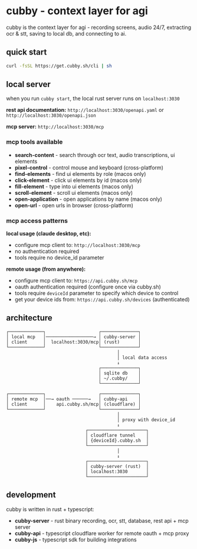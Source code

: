 # cubby - context layer for agi

cubby is the context layer for agi - recording screens, audio 24/7, extracting ocr & stt, saving to local db, and connecting to ai.

## quick start

```bash
curl -fsSL https://get.cubby.sh/cli | sh
```

## local server

when you run `cubby start`, the local rust server runs on `localhost:3030`

**rest api documentation:** `http://localhost:3030/openapi.yaml` or `http://localhost:3030/openapi.json`

**mcp server:** `http://localhost:3030/mcp`

### mcp tools available

- **search-content** - search through ocr text, audio transcriptions, ui elements
- **pixel-control** - control mouse and keyboard (cross-platform)
- **find-elements** - find ui elements by role (macos only)
- **click-element** - click ui elements by id (macos only)
- **fill-element** - type into ui elements (macos only)  
- **scroll-element** - scroll ui elements (macos only)
- **open-application** - open applications by name (macos only)
- **open-url** - open urls in browser (cross-platform)

### mcp access patterns

**local usage (claude desktop, etc):**
- configure mcp client to: `http://localhost:3030/mcp`
- no authentication required
- tools require no device_id parameter

**remote usage (from anywhere):**
- configure mcp client to: `https://api.cubby.sh/mcp`
- oauth authentication required (configure once via cubby.sh)
- tools require `deviceId` parameter to specify which device to control
- get your device ids from: `https://api.cubby.sh/devices` (authenticated)

## architecture

```
┌─────────────┐                    ┌──────────────┐
│ local mcp   │──────────────────→ │ cubby-server │
│ client      │  localhost:3030/mcp│ (rust)       │
└─────────────┘                    └──────────────┘
                                          │
                                          │ local data access
                                          ↓
                                   ┌──────────────┐
                                   │ sqlite db    │
                                   │ ~/.cubby/    │
                                   └──────────────┘

┌─────────────┐                    ┌──────────────┐
│ remote mcp  │──→ oauth ──────→   │ cubby-api    │
│ client      │    api.cubby.sh/mcp│ (cloudflare) │
└─────────────┘                    └──────────────┘
                                          │
                                          │ proxy with device_id
                                          ↓
                              ┌──────────────────────┐
                              │ cloudflare tunnel    │
                              │ {deviceId}.cubby.sh  │
                              └──────────────────────┘
                                          │
                                          ↓
                              ┌──────────────────────┐
                              │ cubby-server (rust)  │
                              │ localhost:3030       │
                              └──────────────────────┘
```

## development

cubby is written in rust + typescript:
- **cubby-server** - rust binary recording, ocr, stt, database, rest api + mcp server
- **cubby-api** - typescript cloudflare worker for remote oauth + mcp proxy
- **cubby-js** - typescript sdk for building integrations
